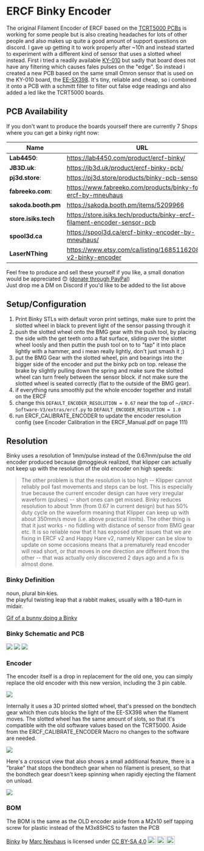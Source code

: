 # ERCF Binky Encoder

The original Filament Encoder of ERCF based on the [TCRT5000 PCBs](Images/TCRT5000.jpg) is working for some people but is also creating headaches for lots of other people and also makes up quite a good amount of support questions on discord.
I gave up getting it to work properly after ~10h and instead started to experiment with a different kind of sensor that uses a slotted wheel instead.
First i tried a readily available [KY-010](https://www.google.com/search?q=ky-010) but sadly that board does not have any
filtering which causes fales pulses on the "edge".
So instead i created a new PCB based on the same small Omron sensor that is used on the KY-010 board, the [EE-SX398](https://omronfs.omron.com/en_US/ecb/products/pdf/en-ee_sx398_498.pdf).
It's tiny, reliable and cheap, so i combined it onto a PCB with a schmitt filter to filter out false edge readings and also added a led like the TCRT5000 boards.

## PCB Availability

If you don't want to produce the boards yourself there are currently 7 Shops where you can get a binky right now:

| Name                 | URL                                                                        | Ships to     | 
| -------------------- | -------------------------------------------------------------------------- | ------------ |
| **Lab4450**:         | https://lab4450.com/product/ercf-binky/                                    | Europe       |
| **JB3D.uk**:         | https://jb3d.uk/product/ercf-binky-pcb/                                    | Worldwide    |
| **pj3d.store**:      | https://pj3d.store/products/binky-pcb-sensor                               | Worldwide    |
| **fabreeko.com**:    | https://www.fabreeko.com/products/binky-for-ercf-by-mneuhaus               | Worldwide    |
| **sakoda.booth.pm**  | https://sakoda.booth.pm/items/5209966                                      | Japan        |
| **store.isiks.tech** | https://store.isiks.tech/products/binky-ercf-filament-encoder-sensor-pcb   | US/Canada    |
| **spool3d.ca**       | https://spool3d.ca/ercf-binky-encoder-by-mneuhaus/                         | Worldwide    |
| **LaserNThing**      | https://www.etsy.com/ca/listing/1685116208/ercf-v2-binky-encoder           | Canada/Other |

Feel free to produce and sell these yourself if you like, a small donation would be appreciated 😊  ([donate through PayPal](https://www.paypal.com/donate/?hosted_button_id=5Y3M77S3U3EEW))<br />
Just drop me a DM on Discord if you'd like to be added to the list above

## Setup/Configuration

1. Print Binky STLs with default voron print settings, make sure to print the slotted wheel in black to prevent light of the sensor passing through it
2. push the slotted wheel onto the BMG gear with the push tool, by placing the side with the get teeth onto a flat surface, sliding over the slottet wheel loosly and then puttin the push tool on to to "tap" it into place lightly with a hammer, and i mean really lightly, don't just smash it ;)
3. put the BMG Gear with the slotted wheel, pin and bearings into the bigger side of the encoder and put the binky pcb on top. release the brake by slightly pulling down the spring and make sure the slotted wheel can turn freely between the sensor block. if not make sure the slotted wheel is seated correctly (flat to the outside of the BMG gear).
4. if everything runs smoothly put the whole encoder together and install on the ERCF
5. change this `DEFAULT_ENCODER_RESOLUTION = 0.67` near the top of `~/ERCF-Software-V3/extras/ercf.py` to `DEFAULT_ENCODER_RESOLUTION = 1.0`
6. run ERCF_CALIBRATE_ENCODER to update the encoder resolution config (see Encoder Calibration in the ERCF_Manual.pdf on page 111)

## Resolution

Binky uses a resolution of 1mm/pulse instead of the 0.67mm/pulse the old encoder produced because @moggieuk realized, that klipper can actually not keep up with the resolution of the old encoder on high speeds: 

> The other problem is that the resolution is too high -- Klipper cannot reliably poll fast movements and steps can be lost.  This is especially true because the current encoder design can have very irregular waveform (pulses) -- short ones can get missed.  Binky reduces resolution to about 1mm (from 0.67 in current design) but has 50% duty cycle on the waveform meaning that Klipper can keep up with about 350mm/s move (i.e. above practical limits).  The other thing is that it just works - no fiddling with distance of sensor from BMG gear etc. 
> It is so reliable now that it has exposed other issues that we are fixing in ERCF v2 and Happy Hare v2, namely Klipper can be slow to update on some occasions means that a prematurely read encoder will read short, or that moves in one direction are different from the other -- that was actually only discovered 2 days ago and a fix is almost done.

### Binky Definition

noun, plural bin·kies.<br />
the playful twisting leap that a rabbit makes, usually with a 180–turn in midair.

[Gif of a bunny doing a Binky](https://i.gifer.com/origin/eb/eb16649d507bedd98d8b4ef09b3748fc.gif)

### Binky Schematic and PCB

![](Images/BinkySchematic.png)
![](Images/BinkyPcbTop.png)
![](Images/BinkyPcbBottom.png)

### Encoder

The encoder itself is a drop in replacement for the old one, you can simply replace the old encoder with this new version, including the 3 pin cable.

![](Images/MainView.png)

Internally it uses a 3D printed slotted wheel, that's pressed on the bondtech gear which then cuts blocks the light of the EE-SX398 when the filament moves.
The slotted wheel has the same amount of slots, so that it's compatible with the old software values based on the TCRT5000.
Aside from the ERCF_CALIBRATE_ENCODER Macro no changes to the software are needed.

![](Images/InternalView1.png)

Here's a crosscut view that also shows a small additional feature, there is a "brake" that stops the bondtech gear when no filament is present, so that the bondtech gear doesn't keep spinning when rapidly ejecting the filament on unload.

![](Images/Crosscut1.png)

### BOM

The BOM is the same as the OLD encoder aside from a M2x10 self tapping screw for plastic instead of the M3x8SHCS to fasten the PCB


<p xmlns:cc="http://creativecommons.org/ns#" xmlns:dct="http://purl.org/dc/terms/"><a property="dct:title" rel="cc:attributionURL" href="https://github.com/mneuhaus/EnragedRabbitProject/blob/main/usermods/Binky/Readme.md">Binky</a> by <a rel="cc:attributionURL dct:creator" property="cc:attributionName" href="https://github.com/mneuhaus">Marc Neuhaus</a> is licensed under <a href="http://creativecommons.org/licenses/by-sa/4.0/?ref=chooser-v1" target="_blank" rel="license noopener noreferrer" style="display:inline-block;">CC BY-SA 4.0<img style="height:22px!important;margin-left:3px;vertical-align:text-bottom;" src="https://mirrors.creativecommons.org/presskit/icons/cc.svg?ref=chooser-v1"><img style="height:22px!important;margin-left:3px;vertical-align:text-bottom;" src="https://mirrors.creativecommons.org/presskit/icons/by.svg?ref=chooser-v1"><img style="height:22px!important;margin-left:3px;vertical-align:text-bottom;" src="https://mirrors.creativecommons.org/presskit/icons/sa.svg?ref=chooser-v1"></a></p>
